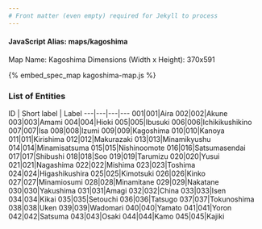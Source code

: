 ```yaml
---
# Front matter (even empty) required for Jekyll to process
---
```


#### JavaScript Alias: maps/kagoshima

Map Name: Kagoshima
Dimensions (Width x Height): 370x591



{% embed_spec_map kagoshima-map.js %}

### List of Entities

ID | Short label | Label
---|---|---|---
001|001|Aira
002|002|Akune
003|003|Amami
004|004|Hioki
005|005|Ibusuki
006|006|Ichikikushikino
007|007|Isa
008|008|Izumi
009|009|Kagoshima
010|010|Kanoya
011|011|Kirishima
012|012|Makurazaki
013|013|Minamikyushu
014|014|Minamisatsuma
015|015|Nishinoomote
016|016|Satsumasendai
017|017|Shibushi
018|018|Soo
019|019|Tarumizu
020|020|Yusui
021|021|Nagashima
022|022|Mishima
023|023|Toshima
024|024|Higashikushira
025|025|Kimotsuki
026|026|Kinko
027|027|Minamiosumi
028|028|Minamitane
029|029|Nakatane
030|030|Yakushima
031|031|Amagi
032|032|China
033|033|Isen
034|034|Kikai
035|035|Setouchi
036|036|Tatsugo
037|037|Tokunoshima
038|038|Uken
039|039|Wadomari
040|040|Yamato
041|041|Yoron
042|042|Satsuma
043|043|Osaki
044|044|Kamo
045|045|Kajiki